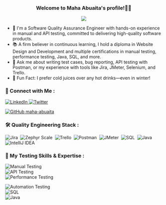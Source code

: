 <h3 align="center">
  Welcome to Maha Abuaita's profile!💜✨ 
</h3>

<!-- Typing SVG by DenverCoder1 - https://github.com/DenverCoder1/readme-typing-svg -->
<p align="center">
  <a href="https://github.com/DenverCoder1/readme-typing-svg"><img src="https://readme-typing-svg.herokuapp.com/?lines=Software%20Quality%20Assurance%20Engineer;Testing%20is%20my%20superpower&font=Fira%20Code&center=true&width=440&height=45&color=f75c7e&vCenter=true&size=20"></a>
</p> 

- 💼 I'm a Software Quality Assurance Engineer with hands-on experience in manual and API testing, committed to delivering high-quality software products.
- 📚 A firm believer in continuous learning, I hold a diploma in Website Design and Development and multiple certifications in manual testing, performance testing, Java, SQL, and more.
- 🧪 Ask me about writing test cases, bug reporting, API testing with Postman, or my experience with tools like Jira, JMeter, Selenium, and Trello.
- 🥤 Fun Fact: I prefer cold juices over any hot drinks—even in winter!


### 💬 Connect with Me :

<p align="left">
  <a href="https://www.linkedin.com/in/maha-abuaita/" target="_blank">
    <img src="https://img.shields.io/badge/-LinkedIn:%20Maha%20Abuaita-F4A6C6?style=for-the-badge&logo=linkedin&logoColor=white" alt="LinkedIn">
  </a>
  <a href="https://x.com/MahaAbuaita" target="_blank">
    <img src="https://img.shields.io/badge/-Twitter:%20Maha%20Abuaita-F4A6C6?style=for-the-badge&logo=twitter&logoColor=white" alt="Twitter">
  </a>
</p>

[![GitHub maha-abuaita](https://img.shields.io/github/followers/maha-abuaita?label=Follow&style=social)](https://github.com/maha-abuaita)



### 🛠️ Quality Engineering Stack :

![Jira](https://img.shields.io/badge/-Jira-6C5DD3?style=for-the-badge&logo=jira&logoColor=white)&nbsp;
![Zephyr Scale](https://img.shields.io/badge/-Zephyr%20Scale-6C5DD3?style=for-the-badge&logo=data&logoColor=white)&nbsp;
![Trello](https://img.shields.io/badge/-Trello-6C5DD3?style=for-the-badge&logo=trello&logoColor=white)&nbsp;
![Postman](https://img.shields.io/badge/-Postman-6C5DD3?style=for-the-badge&logo=postman&logoColor=white)&nbsp;
![JMeter](https://img.shields.io/badge/-JMeter-6C5DD3?style=for-the-badge&logo=apachejmeter&logoColor=white)&nbsp;
![SQL](https://img.shields.io/badge/-SQL-6C5DD3?style=for-the-badge&logo=mysql&logoColor=white)&nbsp;
![Java](https://img.shields.io/badge/-Java-6C5DD3?style=for-the-badge&logo=openjdk&logoColor=white)&nbsp;
![IntelliJ IDEA](https://img.shields.io/badge/-IntelliJ%20IDEA-6C5DD3?style=for-the-badge&logo=intellij-idea&logoColor=white)&nbsp;



### 🧪 My Testing Skills & Expertise :

![Manual Testing](https://img.shields.io/badge/-Manual%20Testing-F4A6C6?style=for-the-badge&logo=appveyor&logoColor=white)  
![API Testing](https://img.shields.io/badge/-API%20Testing-6C5DD3?style=for-the-badge&logo=postman&logoColor=white)  
![Performance Testing](https://img.shields.io/badge/-Performance%20Testing-F4A6C6?style=for-the-badge&logo=jmeter&logoColor=white)  

![Automation Testing](https://img.shields.io/badge/-Automation%20Testing-6C5DD3?style=for-the-badge&logo=selenium&logoColor=white)  
![SQL](https://img.shields.io/badge/-SQL-F4A6C6?style=for-the-badge&logo=mysql&logoColor=white)  
![Java](https://img.shields.io/badge/-Java-6C5DD3?style=for-the-badge&logo=openjdk&logoColor=white)
